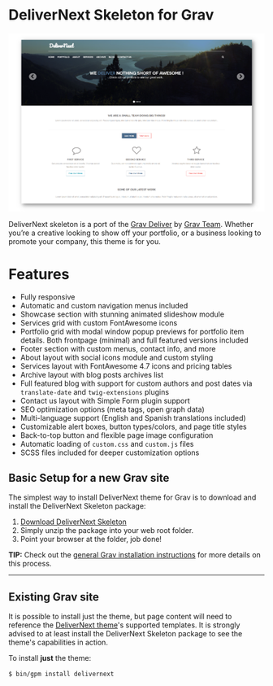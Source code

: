 # DeliverNext Skeleton for Grav

![DeliverNext](assets/readme_1.png)

DeliverNext skeleton is a port of the [Grav Deliver](https://github.com/getgrav/grav-theme-deliver) by [Grav Team](https://getgrav.org). Whether you’re a creative looking to show off your portfolio, or a business looking to promote your company, this theme is for you.

# Features

* Fully responsive
* Automatic and custom navigation menus included
* Showcase section with stunning animated slideshow module
* Services grid with custom FontAwesome icons
* Portfolio grid with modal window popup previews for portfolio item details. Both frontpage (minimal) and full featured versions included
* Footer section with custom menus, contact info, and more
* About layout with social icons module and custom styling
* Services layout with FontAwesome 4.7 icons and pricing tables
* Archive layout with blog posts archives list
* Full featured blog with support for custom authors and post dates via `translate-date` and `twig-extensions` plugins
* Contact us layout with Simple Form plugin support
* SEO optimization options (meta tags, open graph data)
* Multi-language support (English and Spanish translations included)
* Customizable alert boxes, button types/colors, and page title styles
* Back-to-top button and flexible page image configuration
* Automatic loading of `custom.css` and `custom.js` files
* SCSS files included for deeper customization options

## Basic Setup for a new Grav site

The simplest way to install DeliverNext theme for Grav is to download and install the DeliverNext Skeleton package:

1. [Download DeliverNext Skeleton](http://getgrav.org/downloads/skeletons#extras)
2. Simply unzip the package into your web root folder.
3. Point your browser at the folder, job done!

**TIP:** Check out the [general Grav installation instructions](http://learn.getgrav.org/basics/installation) for more details on this process.

---

## Existing Grav site

It is possible to install just the theme, but page content will need to reference the [DeliverNext theme](https://github.com/pmoreno-rodriguez/grav-theme-delivernext)'s supported templates.  It is strongly advised to at least install the DeliverNext Skeleton package to see the theme's capabilities in action.

To install  **just** the theme:

```
$ bin/gpm install delivernext
```